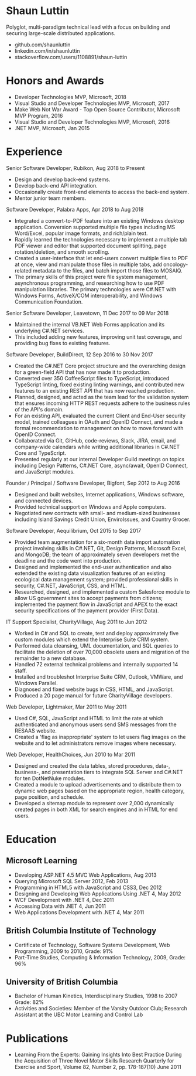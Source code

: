 # Shaun Luttin

Polyglot, multi-paradigm technical lead with a focus on building and securing large-scale distributed applications.

* github.com/shaunluttin
* linkedin.com/in/shaunluttin
* stackoverflow.com/users/1108891/shaun-luttin

# Honors and Awards 

* Developer Technologies MVP, Microsoft, 2018
* Visual Studio and Developer Technologies MVP, Microsoft, 2017
* Make Web Not War Award - Top Open Source Contributor, Microsoft MVP Program, 2016
* Visual Studio and Developer Technologies MVP, Microsoft, 2016
* .NET MVP, Microsoft, Jan 2015 

# Experience 

Senior Software Developer, Rubikon, Aug 2018 to Present

* Design and develop back-end systems.
* Develop back-end API integration.
* Occasionally create front-end elements to access the back-end system.
* Mentor junior team members.

Software Developer, Palabra Apps, Apr 2018 to Aug 2018

* Integrated a convert-to-PDF feature into an existing Windows desktop application. Conversion supported multiple file types including MS Word/Excel, popular image formats, and rich/plain text.
* Rapidly learned the technologies necessary to implement a multiple tab PDF viewer and editor that supported document splitting, page rotation/deletion, and smooth scrolling.
* Created a user-interface that let end-users convert multiple files to PDF at once, view and manipulate those files in multiple tabs, add oncology-related metadata to the files, and batch import those files to MOSAIQ.
* The primary skills of this project were file system management, asynchronous programming, and researching how to use PDF manipulation libraries. The primary technologies were C#.NET with Windows Forms, ActiveX/COM interoperability, and Windows Communication Foundation.

Senior Software Developer, Leavetown, 11 Dec 2017 to 09 Mar 2018

* Maintained the internal VB.NET Web Forms application and its underlying C#.NET services. 
* This included adding new features, improving unit test coverage, and providing bug fixes to existing features.  

Software Developer, BuildDirect, 12 Sep 2016 to 30 Nov 2017

* Created the C#.NET Core project structure and the overarching design for a green-field API that has now made it to production. 
* Converted over 350 CoffeeScript files to TypeScript, introduced TypeScript linting, fixed existing linting warnings, and contributed new features to an existing REST API that has now reached production. 
* Planned, designed, and acted as the team lead for the validation system that ensures incoming HTTP REST requests adhere to the business rules of the API's domain. 
* For an existing API, evaluated the current Client and End-User security model, trained colleagues in OAuth and OpenID Connect, and made a formal recommendation to management on how to move forward with  OpenID Connect. 
* Collaborated via Git, GitHub, code-reviews, Slack, JIRA, email, and company-wide calendars while writing additional libraries in C#.NET Core and TypeScript. 
* Presented regularly at our internal Developer Guild meetings on topics including Design Patterns, C#.NET Core, async/await, OpenID Connect, and JavaScript modules. 

<div style="page-break-after: always;"></div>

Founder / Principal / Software Developer, Bigfont, Sep 2012 to Aug 2016

* Designed and built websites, Internet applications, Windows software, and connected devices. 
* Provided technical support on Windows and Apple computers. 
* Negotiated new contracts with small- and medium-sized businesses including Island Savings Credit Union, EnviroIssues, and Country Grocer.

Software Developer, Aequilibrium, Oct 2015 to Sep 2017

* Provided team augmentation for a six-month data import automation project involving skills in C#.NET, Git, Design Patterns, Microsoft Excel, and MongoDB; the team of approximately seven developers met the deadline and the code went into production.
* Designed and implemented the end-user authentication and also extended the existing data visualization features of an existing ecological data management system; provided professional skills in security, C#.NET, JavaScript, CSS, and HTML.
* Researched, designed, and implemented a custom Salesforce module to allow US government sites to accept payments from citizens; implemented the payment flow in JavaScript and APEX to the exact security specifications of the payment provider (First Data).

IT Support Specialist, CharityVillage, Aug 2011 to Jun 2012

* Worked in C# and SQL to create, test and deploy approximately five custom modules which extend the Interprise Suite CRM system. 
* Performed data cleansing, UML documentation, and SQL queries to facilitate the deletion of over 70,000 obsolete users and migration of the remainder to a new database. 
* Handled 72 external technical problems and internally supported 14 staff. 
* Installed and troubleshot Interprise Suite CRM, Outlook, VMWare, and Windows Parallel. 
* Diagnosed and fixed website bugs in CSS, HTML, and JavaScript. 
* Produced a 20 page manual for future CharityVillage developers. 

Web Developer, Lightmaker, Mar 2011 to May 2011

* Used C#, SQL, JavaScript and HTML to limit the rate at which authenticated and anonymous users send SMS messages from the RESAAS website. 
* Created a 'flag as inappropriate' system to let users flag images on the website and to let administrators remove images where necessary. 
 
Web Developer, HealthChoices, Jun 2010 to Mar 2011

* Designed and created the data tables, stored procedures, data-, business-, and presentation tiers to integrate SQL Server and C#.NET for ten DotNetNuke modules. 
* Created a module to upload advertisements and to distribute them to dynamic web pages based on the appropriate region, health category, page position, and schedule. 
* Developed a sitemap module to represent over 2,000 dynamically created pages in both XML for search engines and in HTML for end users. 

<div style="page-break-after: always;"></div>

# Education 

## Microsoft Learning

* Developing ASP.NET 4.5 MVC Web Applications, Aug 2013 
* Querying Microsoft SQL Server 2012, Feb 2013 
* Programming in HTML5 with JavaScript and CSS3, Dec 2012 
* Designing and Developing Web Applications Using .NET 4, May 2012 
* WCF Development with .NET 4, Dec 2011 
* Accessing Data with .NET 4, Jun 2011 
* Web Applications Development with .NET 4, Mar 2011 

## British Columbia Institute of Technology

* Certificate of Technology, Software Systems Development, Web Programming, 2009 to 2010, Grade: 91% 
* Part-Time Studies, Computing & Information Technology, 2009, Grade: 96% 

## University of British Columbia

* Bachelor of Human Kinetics, Interdisciplinary Studies, 1998 to 2007 Grade: 82% 
* Activities and Societies: Member of the Varsity Outdoor Club; Research Assistant at the UBC Motor Learning and Control Lab 

# Publications 

* Learning From the Experts: Gaining Insights Into Best Practice During the Acquisition of Three Novel Motor Skills Research Quarterly for Exercise and Sport, Volume 82, Number 2, pp. 178-187(10) June 2011 

